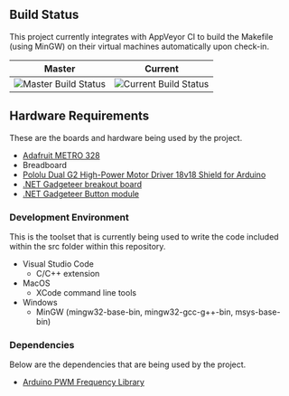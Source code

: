 ## Build Status
This project currently integrates with AppVeyor CI to build the Makefile (using MinGW) on their virtual machines automatically upon check-in.

Master | Current
------------ | -------------
![Master Build Status](https://ci.appveyor.com/api/projects/status/85ad7mn4lbf9lewh/branch/master?svg=true) | ![Current Build Status](https://ci.appveyor.com/api/projects/status/85ad7mn4lbf9lewh?svg=true)


## Hardware Requirements
These are the boards and hardware being used by the project.
- [Adafruit METRO 328](https://www.adafruit.com/product/2488)
- Breadboard
- [Pololu Dual G2 High-Power Motor Driver 18v18 Shield for Arduino](https://www.pololu.com/product/2515)
- [.NET Gadgeteer breakout board](http://www.ctr-electronics.com/breakoutmodule.html)
- [.NET Gadgeteer Button module](https://old.ghielectronics.com/catalog/product/274)

### Development Environment
This is the toolset that is currently being used to write the code included within the src folder within this repository.
- Visual Studio Code
  - C/C++ extension
- MacOS
  - XCode command line tools
- Windows
  - MinGW (mingw32-base-bin, mingw32-gcc-g++-bin, msys-base-bin)

### Dependencies
Below are the dependencies that are being used by the project.
- [Arduino PWM Frequency Library](https://code.google.com/archive/p/arduino-pwm-frequency-library/downloads)
